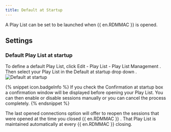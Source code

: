 ```yaml
---
title: Default at Startup
---
```

A Play List can be set to be launched when {{ en.RDMMAC }} is opened. 

## Settings 

### Default Play List at startup 

To define a default Play List, click Edit - Play List - Play List Management .   Then select your Play List in the Default at startup drop down .  
![Default at startup](https://webdevolutions.azureedge.net/docs/en/rdm/mac/clip10124.png) 

{% snippet icon.badgeInfo %} 
If you check the Confirmation at startup box a confirmation window will be displayed before opening your Play List. You can then enable or disable sessions manually or you can cancel the process completely. 
{% endsnippet %}
 
The last opened connections option will offer to reopen the sessions that were opened at the time you closed {{ en.RDMMAC }} . That Play List is maintained automatically at every {{ en.RDMMAC }} closing. 

